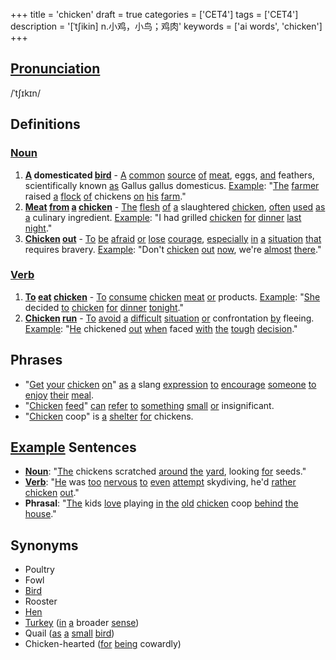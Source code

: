 +++
title = 'chicken'
draft = true
categories = ['CET4']
tags = ['CET4']
description = '[ˈt∫ikin] n.小鸡，小鸟；鸡肉'
keywords = ['ai words', 'chicken']
+++

## [Pronunciation](/post/pronunciation/)
/ˈtʃɪkɪn/

## Definitions
### [Noun](/post/noun/)
1. **[A](/post/a/) domesticated [bird](/post/bird/)** - [A](/post/a/) [common](/post/common/) [source](/post/source/) [of](/post/of/) [meat](/post/meat/), eggs, [and](/post/and/) feathers, scientifically known [as](/post/as/) Gallus gallus domesticus. [Example](/post/example/): "[The](/post/the/) [farmer](/post/farmer/) raised [a](/post/a/) [flock](/post/flock/) [of](/post/of/) chickens [on](/post/on/) [his](/post/his/) [farm](/post/farm/)."
2. **[Meat](/post/meat/) [from](/post/from/) [a](/post/a/) [chicken](/post/chicken/)** - [The](/post/the/) [flesh](/post/flesh/) [of](/post/of/) [a](/post/a/) slaughtered [chicken](/post/chicken/), [often](/post/often/) [used](/post/used/) [as](/post/as/) [a](/post/a/) culinary ingredient. [Example](/post/example/): "I had grilled [chicken](/post/chicken/) [for](/post/for/) [dinner](/post/dinner/) [last](/post/last/) [night](/post/night/)."
3. **[Chicken](/post/chicken/) [out](/post/out/)** - [To](/post/to/) [be](/post/be/) [afraid](/post/afraid/) [or](/post/or/) [lose](/post/lose/) [courage](/post/courage/), [especially](/post/especially/) [in](/post/in/) [a](/post/a/) [situation](/post/situation/) [that](/post/that/) requires bravery. [Example](/post/example/): "Don't [chicken](/post/chicken/) [out](/post/out/) [now](/post/now/), we're [almost](/post/almost/) [there](/post/there/)."

### [Verb](/post/verb/)
1. **[To](/post/to/) [eat](/post/eat/) [chicken](/post/chicken/)** - [To](/post/to/) [consume](/post/consume/) [chicken](/post/chicken/) [meat](/post/meat/) [or](/post/or/) products. [Example](/post/example/): "[She](/post/she/) decided [to](/post/to/) [chicken](/post/chicken/) [for](/post/for/) [dinner](/post/dinner/) [tonight](/post/tonight/)."
2. **[Chicken](/post/chicken/) [run](/post/run/)** - [To](/post/to/) [avoid](/post/avoid/) [a](/post/a/) [difficult](/post/difficult/) [situation](/post/situation/) [or](/post/or/) confrontation [by](/post/by/) fleeing. [Example](/post/example/): "[He](/post/he/) chickened [out](/post/out/) [when](/post/when/) faced [with](/post/with/) [the](/post/the/) [tough](/post/tough/) [decision](/post/decision/)."

## Phrases
- "[Get](/post/get/) [your](/post/your/) [chicken](/post/chicken/) [on](/post/on/)" [as](/post/as/) [a](/post/a/) slang [expression](/post/expression/) [to](/post/to/) [encourage](/post/encourage/) [someone](/post/someone/) [to](/post/to/) [enjoy](/post/enjoy/) [their](/post/their/) [meal](/post/meal/).
- "[Chicken](/post/chicken/) [feed](/post/feed/)" [can](/post/can/) [refer](/post/refer/) [to](/post/to/) [something](/post/something/) [small](/post/small/) [or](/post/or/) insignificant.
- "[Chicken](/post/chicken/) coop" is [a](/post/a/) [shelter](/post/shelter/) [for](/post/for/) chickens.

## [Example](/post/example/) Sentences
- **[Noun](/post/noun/)**: "[The](/post/the/) chickens scratched [around](/post/around/) [the](/post/the/) [yard](/post/yard/), looking [for](/post/for/) seeds."
- **[Verb](/post/verb/)**: "[He](/post/he/) was [too](/post/too/) [nervous](/post/nervous/) [to](/post/to/) [even](/post/even/) [attempt](/post/attempt/) skydiving, he'd [rather](/post/rather/) [chicken](/post/chicken/) [out](/post/out/)."
- **Phrasal**: "[The](/post/the/) kids [love](/post/love/) playing [in](/post/in/) [the](/post/the/) [old](/post/old/) [chicken](/post/chicken/) coop [behind](/post/behind/) [the](/post/the/) [house](/post/house/)."

## Synonyms
- Poultry
- Fowl
- [Bird](/post/bird/)
- Rooster
- [Hen](/post/hen/)
- [Turkey](/post/turkey/) ([in](/post/in/) [a](/post/a/) broader [sense](/post/sense/))
- Quail ([as](/post/as/) [a](/post/a/) [small](/post/small/) [bird](/post/bird/))
- Chicken-hearted ([for](/post/for/) [being](/post/being/) cowardly)
